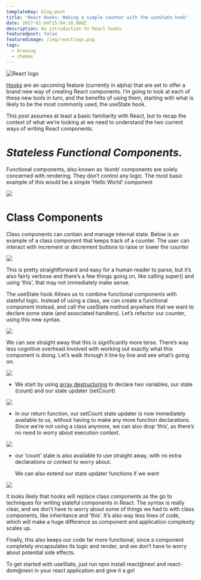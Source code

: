 ```yaml
---
templateKey: blog-post
title: "React Hooks: Making a simple counter with the useState hook"
date: 2017-01-04T15:04:10.000Z
description: An introduction to React hooks
featuredpost: false
featuredimage: /img/reactlogo.png
tags:
  - brewing
  - chemex
---
```

![React logo](/img/reactlogo.png)

[Hooks](https://reactjs.org/docs/hooks-intro.html) are an upcoming feature (currently in alpha) that are set to offer a brand new way of creating React components. I’m going to look at each of these new tools in turn, and the benefits of using them, starting with what is likely to be the most commonly used, the useState hook.

This post assumes at least a basic familiarity with React, but to recap the context of what we’re looking at we need to understand the two current ways of writing React components.

# *Stateless Functional Components.*

Functional components, also known as ‘dumb’ components are solely concerned with rendering. They don’t control any logic. The most basic example of this would be a simple ‘Hello World’ component

![](https://miro.medium.com/max/1400/1*jiPwZ__arvCck4fEJaUftw.png)

# Class Components

Class components can contain and manage internal state. Below is an example of a class component that keeps track of a counter. The user can interact with increment or decrement buttons to raise or lower the counter

![](https://miro.medium.com/max/1400/1*FFFl2w2m1gtXyoUE_4hVIg.png)



This is pretty straightforward and easy for a human reader to parse, but it’s also fairly verbose and there’s a few things going on, like calling super() and using ‘this’, that may not immediately make sense.

The useState hook Allows us to combine functional components with stateful logic. Instead of using a class, we can create a functional component instead, and call the useState method anywhere that we want to declare some state (and associated handlers). Let’s refactor our counter, using this new syntax.

![](https://miro.medium.com/max/1400/1*MGlrNmHUaT_2Gku11LLfLw.png)

We can see straight away that this is significantly more terse. There’s way less cognitive overhead involved with working out exactly what this component is doing. Let’s walk through it line by line and see what’s going on.

![](https://miro.medium.com/max/1400/1*RAaAl1ewme3yjN165TOctw.png)



* We start by using [array destructuring](https://developer.mozilla.org/en-US/docs/Web/JavaScript/Reference/Operators/Destructuring_assignment) to declare two variables, our state (count) and our state updater (setCount)



![](https://miro.medium.com/max/1400/1*SOktA-wSs5Ea8FtRp2OqXw.png)

* In our return function, our setCount state updater is now immediately available to us, without having to make any more function declarations. Since we’re not using a class anymore, we can also drop ‘this’, as there’s no need to worry about execution context.



![](https://miro.medium.com/max/1400/1*RkVYeqs0s3Ob0T_oZYYleg.png)

* our ‘count’ state is also available to use straight away, with no extra declarations or context to worry about.

  We can also extend our state updater functions if we want

![](https://miro.medium.com/max/1400/1*_5CLF6bDqh8QgwXMnk3Hyg.png)

It looks likely that hooks will replace class components as the go to techniques for writing stateful components in React. The syntax is really clear, and we don’t have to worry about some of things we had to with class components, like inheritance and ‘this’. It’s also way less lines of code, which will make a huge difference as component and application complexity scales up.

Finally, this also keeps our code far more functional, since a component completely encapsulates its logic and render, and we don’t have to worry about potential side effects.

To get started with useState, just run npm install react@next and react-dom@next in your react application and give it a go!